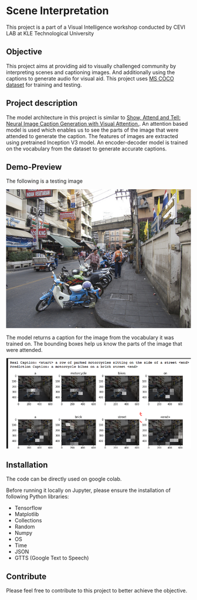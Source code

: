 
# Scene Interpretation

This project is a part of a Visual Intelligence workshop conducted by CEVI LAB at KLE Technological University

## Objective
This project aims at providing aid to visually challenged community by interpreting scenes and captioning images. And additionally using the captions to generate audio for visual aid. This project uses [MS COCO dataset](http://cocodataset.org/#home) for training and testing. 

## Project description
The model architecture in this project is similar to [Show, Attend and Tell: Neural Image Caption Generation with Visual Attention.](https://arxiv.org/abs/1502.03044). An attention based model is used which enables us to see the parts of the image that were attended to generate the caption. The features of images are extracted using pretrained Inception V3 model. An encoder-decoder model is trained on the vocabulary from the dataset to generate accurate captions.

## Demo-Preview

The following is a testing image

![Testing Image](https://github.com/khushijain21/scene_interpretation/blob/main/Unknown.png)

The model returns a caption for the image from the vocabulary it was trained on. The bounding boxes help us know the parts of the image that were attended. 

![Image](https://github.com/khushijain21/scene_interpretation/blob/main/final.png)


## Installation

The code can be directly used on google colab.

Before running it locally on Jupyter, please ensure the installation of following Python libraries:

* Tensorflow
* Matplotlib
* Collections
* Random
* Numpy
* OS
* Time
* JSON
* GTTS (Google Text to Speech)


## Contribute

Please feel free to contribute to this project to better achieve the objective. 
